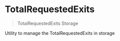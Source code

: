 # TotalRequestedExits



> TotalRequestedExits Storage

Utility to manage the TotalRequestedExits in storage






